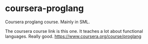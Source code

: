 coursera-proglang
=================

Coursera proglang course. Mainly in SML.

The coursera course link is this one. It teaches a lot about functional languages.
Really good.
https://www.coursera.org/course/proglang
